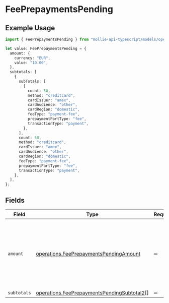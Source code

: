 # FeePrepaymentsPending

## Example Usage

```typescript
import { FeePrepaymentsPending } from "mollie-api-typescript/models/operations";

let value: FeePrepaymentsPending = {
  amount: {
    currency: "EUR",
    value: "10.00",
  },
  subtotals: [
    {
      subTotals: [
        {
          count: 50,
          method: "creditcard",
          cardIssuer: "amex",
          cardAudience: "other",
          cardRegion: "domestic",
          feeType: "payment-fee",
          prepaymentPartType: "fee",
          transactionType: "payment",
        },
      ],
      count: 50,
      method: "creditcard",
      cardIssuer: "amex",
      cardAudience: "other",
      cardRegion: "domestic",
      feeType: "payment-fee",
      prepaymentPartType: "fee",
      transactionType: "payment",
    },
  ],
};
```

## Fields

| Field                                                                                                    | Type                                                                                                     | Required                                                                                                 | Description                                                                                              |
| -------------------------------------------------------------------------------------------------------- | -------------------------------------------------------------------------------------------------------- | -------------------------------------------------------------------------------------------------------- | -------------------------------------------------------------------------------------------------------- |
| `amount`                                                                                                 | [operations.FeePrepaymentsPendingAmount](../../models/operations/feeprepaymentspendingamount.md)         | :heavy_minus_sign:                                                                                       | In v2 endpoints, monetary amounts are represented as objects with a `currency` and `value` field.        |
| `subtotals`                                                                                              | [operations.FeePrepaymentsPendingSubtotal2](../../models/operations/feeprepaymentspendingsubtotal2.md)[] | :heavy_minus_sign:                                                                                       | N/A                                                                                                      |